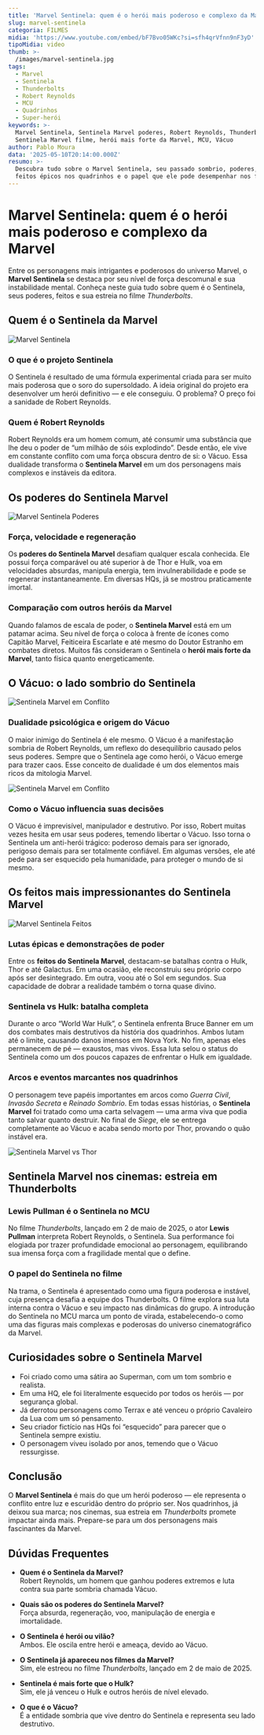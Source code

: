 ```yaml
---
title: 'Marvel Sentinela: quem é o herói mais poderoso e complexo da Marvel'
slug: marvel-sentinela
categoria: FILMES
midia: 'https://www.youtube.com/embed/bF7Bvo05WKc?si=sfh4qrVfnn9nF3yD'
tipoMidia: video
thumb: >-
  /images/marvel-sentinela.jpg
tags:
  - Marvel
  - Sentinela
  - Thunderbolts
  - Robert Reynolds
  - MCU
  - Quadrinhos
  - Super-herói
keywords: >-
  Marvel Sentinela, Sentinela Marvel poderes, Robert Reynolds, Thunderbolts,
  Sentinela Marvel filme, herói mais forte da Marvel, MCU, Vácuo
author: Pablo Moura
data: '2025-05-10T20:14:00.000Z'
resumo: >-
  Descubra tudo sobre o Marvel Sentinela, seu passado sombrio, poderes,
  feitos épicos nos quadrinhos e o papel que ele pode desempenhar nos filmes da Marvel.
---
```


# Marvel Sentinela: quem é o herói mais poderoso e complexo da Marvel

Entre os personagens mais intrigantes e poderosos do universo Marvel, o **Marvel Sentinela** se destaca por seu nível de força descomunal e sua instabilidade mental. Conheça neste guia tudo sobre quem é o Sentinela, seus poderes, feitos e sua estreia no filme *Thunderbolts*.

## Quem é o Sentinela da Marvel

![Marvel Sentinela](/images/marvel-sentinela.jpg)

### O que é o projeto Sentinela

O Sentinela é resultado de uma fórmula experimental criada para ser muito mais poderosa que o soro do supersoldado. A ideia original do projeto era desenvolver um herói definitivo — e ele conseguiu. O problema? O preço foi a sanidade de Robert Reynolds.

### Quem é Robert Reynolds

Robert Reynolds era um homem comum, até consumir uma substância que lhe deu o poder de “um milhão de sóis explodindo”. Desde então, ele vive em constante conflito com uma força obscura dentro de si: o Vácuo. Essa dualidade transforma o **Sentinela Marvel** em um dos personagens mais complexos e instáveis da editora.

## Os poderes do Sentinela Marvel

![Marvel Sentinela Poderes](/images/marvel-sentinela-poderes.jpg)

### Força, velocidade e regeneração

Os **poderes do Sentinela Marvel** desafiam qualquer escala conhecida. Ele possui força comparável ou até superior à de Thor e Hulk, voa em velocidades absurdas, manipula energia, tem invulnerabilidade e pode se regenerar instantaneamente. Em diversas HQs, já se mostrou praticamente imortal.

### Comparação com outros heróis da Marvel

Quando falamos de escala de poder, o **Sentinela Marvel** está em um patamar acima. Seu nível de força o coloca à frente de ícones como Capitão Marvel, Feiticeira Escarlate e até mesmo do Doutor Estranho em combates diretos. Muitos fãs consideram o Sentinela o **herói mais forte da Marvel**, tanto física quanto energeticamente.

## O Vácuo: o lado sombrio do Sentinela

![Sentinela Marvel em Conflito](/images/Sentinela-Sentry-Marvel-Vacuo.jpg)

### Dualidade psicológica e origem do Vácuo

O maior inimigo do Sentinela é ele mesmo. O Vácuo é a manifestação sombria de Robert Reynolds, um reflexo do desequilíbrio causado pelos seus poderes. Sempre que o Sentinela age como herói, o Vácuo emerge para trazer caos. Esse conceito de dualidade é um dos elementos mais ricos da mitologia Marvel.

![Sentinela Marvel em Conflito](/images/sentinela-marvel-conflito.jpg)

### Como o Vácuo influencia suas decisões

O Vácuo é imprevisível, manipulador e destrutivo. Por isso, Robert muitas vezes hesita em usar seus poderes, temendo libertar o Vácuo. Isso torna o Sentinela um anti-herói trágico: poderoso demais para ser ignorado, perigoso demais para ser totalmente confiável. Em algumas versões, ele até pede para ser esquecido pela humanidade, para proteger o mundo de si mesmo.

## Os feitos mais impressionantes do Sentinela Marvel

![Marvel Sentinela Feitos](/images/sentinela-marvel-feitos.png)

### Lutas épicas e demonstrações de poder

Entre os **feitos do Sentinela Marvel**, destacam-se batalhas contra o Hulk, Thor e até Galactus. Em uma ocasião, ele reconstruiu seu próprio corpo após ser desintegrado. Em outra, voou até o Sol em segundos. Sua capacidade de dobrar a realidade também o torna quase divino.

### Sentinela vs Hulk: batalha completa

Durante o arco “World War Hulk”, o Sentinela enfrenta Bruce Banner em um dos combates mais destrutivos da história dos quadrinhos. Ambos lutam até o limite, causando danos imensos em Nova York. No fim, apenas eles permanecem de pé — exaustos, mas vivos. Essa luta selou o status do Sentinela como um dos poucos capazes de enfrentar o Hulk em igualdade.

### Arcos e eventos marcantes nos quadrinhos

O personagem teve papéis importantes em arcos como *Guerra Civil*, *Invasão Secreta* e *Reinado Sombrio*. Em todas essas histórias, o **Sentinela Marvel** foi tratado como uma carta selvagem — uma arma viva que podia tanto salvar quanto destruir. No final de *Siege*, ele se entrega completamente ao Vácuo e acaba sendo morto por Thor, provando o quão instável era.

![Sentinela Marvel vs Thor](/images/sentinela-marvel-vs-thor.jpg)

## Sentinela Marvel nos cinemas: estreia em Thunderbolts

### Lewis Pullman é o Sentinela no MCU

No filme *Thunderbolts*, lançado em 2 de maio de 2025, o ator **Lewis Pullman** interpreta Robert Reynolds, o Sentinela. Sua performance foi elogiada por trazer profundidade emocional ao personagem, equilibrando sua imensa força com a fragilidade mental que o define.

### O papel do Sentinela no filme

Na trama, o Sentinela é apresentado como uma figura poderosa e instável, cuja presença desafia a equipe dos Thunderbolts. O filme explora sua luta interna contra o Vácuo e seu impacto nas dinâmicas do grupo. A introdução do Sentinela no MCU marca um ponto de virada, estabelecendo-o como uma das figuras mais complexas e poderosas do universo cinematográfico da Marvel.

## Curiosidades sobre o Sentinela Marvel

- Foi criado como uma sátira ao Superman, com um tom sombrio e realista.  
- Em uma HQ, ele foi literalmente esquecido por todos os heróis — por segurança global.  
- Já derrotou personagens como Terrax e até venceu o próprio Cavaleiro da Lua com um só pensamento.  
- Seu criador fictício nas HQs foi “esquecido” para parecer que o Sentinela sempre existiu.  
- O personagem viveu isolado por anos, temendo que o Vácuo ressurgisse.  

## Conclusão

O **Marvel Sentinela** é mais do que um herói poderoso — ele representa o conflito entre luz e escuridão dentro do próprio ser. Nos quadrinhos, já deixou sua marca; nos cinemas, sua estreia em *Thunderbolts* promete impactar ainda mais. Prepare-se para um dos personagens mais fascinantes da Marvel.

## Dúvidas Frequentes

- **Quem é o Sentinela da Marvel?**  
  Robert Reynolds, um homem que ganhou poderes extremos e luta contra sua parte sombria chamada Vácuo.

- **Quais são os poderes do Sentinela Marvel?**  
  Força absurda, regeneração, voo, manipulação de energia e imortalidade.

- **O Sentinela é herói ou vilão?**  
  Ambos. Ele oscila entre herói e ameaça, devido ao Vácuo.

- **O Sentinela já apareceu nos filmes da Marvel?**  
  Sim, ele estreou no filme *Thunderbolts*, lançado em 2 de maio de 2025.

- **Sentinela é mais forte que o Hulk?**  
  Sim, ele já venceu o Hulk e outros heróis de nível elevado.

- **O que é o Vácuo?**  
  É a entidade sombria que vive dentro do Sentinela e representa seu lado destrutivo.
